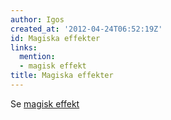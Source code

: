```yaml
---
author: Igos
created_at: '2012-04-24T06:52:19Z'
id: Magiska effekter
links:
  mention:
  - magisk effekt
title: Magiska effekter
---
```


Se [magisk effekt]

  [magisk effekt]: magisk_effekt